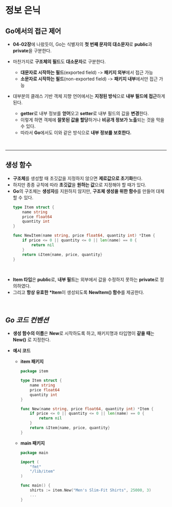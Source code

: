 # **정보 은닉**
## **Go에서의 접근 제어**
- **04-02장**에 나왔듯이, Go는 식별자의 **첫 번째 문자의 대소문자**로 **public**과 **private**을 구분한다.

- 마찬가지로 **구조체의 필드**도 **대소문자**로 구분한다.
    - **대문자로 시작하는 필드**(exported field)     -> **패키지 외부**에서 접근 가능
    - **소문자로 시작하는 필드**(non-exported field) -> **패키지 내부**에서만 접근 가능

- 대부분의 클래스 기반 객체 지향 언어에서는 **지정된 방식**으로 **내부 필드에 접근**하게 된다.
    - **getter**로 내부 정보를 **얻어**오고 **setter**로 내부 필드의 값을 **변경**한다.
    - 이렇게 하면 객체에 **잘못된 값을 할당**하거나 **비공개 정보가 노출**되는 것을 막을 수 있다.
    - 따라서 **Go**에서도 이와 같은 방식으로 **내부 정보를 보호한다.**

<br>

---
## **생성 함수**
- **구조체**를 생성할 때 초깃값을 지정하지 않으면 **제로값으로 초기화**한다.
- 하지만 종종 규칙에 따라 **초깃값**을 **원하는 값**으로 지정해야 할 때가 있다.
- **Go**의 구조체는 **생성자**를 지원하지 않지만, **구조체 생성을 위한 함수**를 만들어 대체할 수 있다.
    ~~~go
    type Item struct {
        name string
        price float64
        quantity int
    }

    func NewItem(name string, price float64, quantity int) *Item {
        if price <= 0 || quantity <= 0 || len(name) == 0 {
            return nil
        }
        return &Item{name, price, quantity}
    }
    ~~~

<br>

- **Item 타입**은 **public**로, **내부 필드**는 외부에서 값을 수정하지 못하는 **private**로 정의하였다.
- 그리고 **항상 유효한 *Item**이 생성되도록 **NewItem() 함수**를 제공한다.

<br>

## ***Go 코드 컨벤션***
- **생성 함수의 이름**은 **New**로 시작하도록 하고, 패키지명과 타입명이 **같을 때**는 **New()** 로 지정한다.

- **예시 코드**
    - **item 패키지**
        ~~~go
        package item

        type Item struct {
            name string
            price float64
            quantity int
        }

        func New(name string, price float64, quantity int) *Item {
            if price <= 0 || quantity <= 0 || len(name) == 0 {
                return nil
            }
            return &Item{name, price, quantity}
        }
        ~~~
    - **main 패키지**
        ~~~go
        package main

        import (
            "fmt"
            "/lib/item"
        )

        func main() {
            shirts := item.New("Men's Slim-Fit Shirts", 25000, 3)
            ...
        }
        ~~~